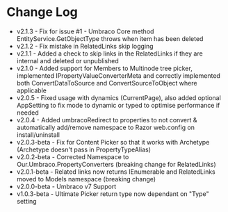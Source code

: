 # Change Log #

- v2.1.3 - Fix for issue #1 - Umbraco Core method EntityService.GetObjectType throws when item has been deleted
- v2.1.2 - Fix mistake in RelatedLinks skip logging
- v2.1.1 - Added a check to skip links in the RelatedLinks if they are internal and deleted or unpublished
- v2.1.0 - Added support for Members to Multinode tree picker, implemented IPropertyValueConverterMeta and correctly implemented both ConvertDataToSource and ConvertSourceToObject where applicable
- v2.0.5 - Fixed usage with dynamics (CurrentPage), also added optional AppSetting to fix mode to dynamic or typed to optimise performance if needed
- v2.0.4 - Added umbracoRedirect to properties to not convert & automatically add/remove namespace to Razor web.config on install/uninstall
- v2.0.3-beta - Fix for Content Picker so that it works with Archetype (Archetype doesn't pass in PropertyTypeAlias)
- v2.0.2-beta - Corrected Namespace to Our.Umbraco.PropertyConverters (breaking change for RelatedLinks)
- v2.0.1-beta - Related links now returns IEnumerable and RelatedLinks moved to Models namespace (breaking change)
- v2.0.0-beta - Umbraco v7 Support
- v1.0.3-beta - Ultimate Picker return type now dependant on "Type" setting
